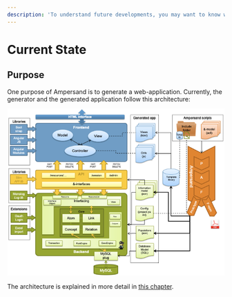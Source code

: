 ```yaml
---
description: 'To understand future developments, you may want to know where we stand now.'
---
```


# Current State

## Purpose

One purpose of Ampersand is to generate a web-application. Currently, the generator and the generated application follow this architecture:

![Current state of the Ampersand project](../.gitbook/assets/untitled-diagram-3.png)

The architecture is explained in more detail in [this chapter](../architecture-of-an-ampersand-application/).

